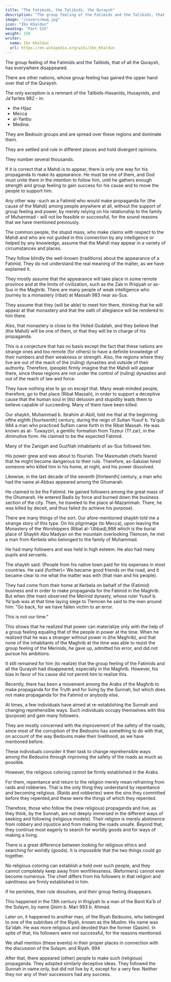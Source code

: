 ```yaml
---
title: "The Fatimids, the Talibids, the Quraysh"
description: "The group feeling of the Fatimids and the Talibids, that of all the Quraysh, has everywhere disappeared"
image: "/covers/muq.jpg"
icon: "Ibn Khaldun"
heading: "Part 51h"
weight: 150
writer:
  name: Ibn Khaldun
  url: https://en.wikipedia.org/wiki/Ibn_Khaldun
---
```




The group feeling of the Fatimids and the Talibids, that of all the Quraysh, has everywhere disappeared. 

There are other nations, whose group feeling has gained the upper hand over that of the Quraysh. 

The only exception is a remnant of the Talibids-Hasanids, Husaynids, and Ja'farites 982 - in:
- the Hijaz
- Mecca
- al-Yanbu
- Medina. 

They are Bedouin groups and are spread over these regions and dominate them.

They are settled and rule in different places and hold divergent
opinions. 

They number several thousands. 

If it is correct that a Mahdi is to appear, there is only one way for his propaganda to make its appearance. He must be one of
them, and God must unite them in the intention to follow him, until he gathers
enough strength and group feeling to gain success for his cause and to move the
people to support him. 

Any other way -such as a Fatimid who would make propaganda for (the cause of the Mahdi) among people anywhere at all, without the
support of group feeling and power, by merely relying on his relationship to the
family of Muhammad - will not be feasible or successful, for the sound reasons that
we have mentioned previously.

The common people, the stupid mass, who make claims with respect to the Mahdi and who are not guided in this connection by any intelligence or helped by any knowledge, assume that the Mahdi may appear in a variety of circumstances
and places. 

They follow blindly the well-known (traditions) about the appearance of a Fatimid. They do not understand the real meaning of the matter, as we have
explained it. 

They mostly assume that the appearance will take place in some remote province and at the limits of civilization, such as the Zab in Ifriqiyah or as-Sus in the Maghrib. There are many people of weak intelligence who journey to a
monastery (ribat) at Massah 983 near as-Sus. 

They assume that they (will be able) to meet him there, thinking that he will appear at that monastery and that the oath of
allegiance will be rendered to him there. 

Also, that monastery is close to the Veiled Gudalah, and they believe that (the Mahdi) will be one of them, or that they will be in charge of his propaganda. 

This is a conjecture that has no basis except the fact that these nations are strange ones and too remote (for others) to have a definite knowledge of their numbers and their weakness or strength. Also, the regions where
they live are out of the reach of the (ruling) dynasties and outside of their authority.
Therefore, (people) firmly imagine that the Mahdi will appear there, since these
regions are not under the control of (ruling) dynasties and out of the reach of law
and force. 

They have nothing else to go on except that. Many weak-minded people, therefore, go to that place (Ribat Massah), in order to support a deceptive cause that the human soul in (its) delusion and stupidity leads them to believe capable of
succeeding. Many of them have been killed.

Our shaykh, Muhammad b. Ibrahim al-Abili, told me that at the beginning ofthe eighth [fourteenth] century, during the reign of Sultan Yusuf b. Ya'qub 984 a man who practiced Sufism came forth in the Ribat Massah. He was known as at-
Tuwayziri, a gentilic formation from Tozeur (Tf zar), in the diminutive form. He
claimed to be the expected Fatimid. 

Many of the Zanigah <!-- 985 --> and Guzfilah inhabitants of as-Sus followed him. 

His power grew and was about to flourish. The Masmudah chiefs feared that he might become dangerous to their rule. Therefore,
as-Saksiwi hired someone who killed him in his home, at night, and his power
dissolved. <!-- 986 -->

Likewise, in the last decade of the seventh [thirteenth] century, a man who
had the name al-Abbas appeared among the Ghumarah. 

He claimed to be the Fatimid. He gained followers among the great mass of the Ghumarah. He entered Badis by force and burned down the business section of the city. Then, he traveled to the place al-Mazammah. There, he was killed by deceit, and thus failed (to
achieve his purpose). <!-- 987 -->

There are many things of the sort. Our afore-mentioned shaykh told me a strange story of this type. On his pilgrimage (to Mecca), upon leaving the Monastery of the Worshippers (Ribat al-'Ubbad),988 which is the burial place of Shaykh Abu
Madyan on the mountain overlooking Tlemcen, he met a man from Kerbela who
belonged to the family of Muhammad. 

He had many followers and was held in high esteem. He also had many pupils and servants.

The shaykh said: {People from his native town paid for his expenses in most countries. He said (further)= We became good friends on the road, and it became clear to me what the matter was with (that man and his people). 

They had come from their home at Kerbela on behalf of the (Fatimid) business and in order to make
propaganda for the Fatimid in the Maghrib. But when (the man) observed the Merinid dynasty, whose ruler Yusuf b. Ya'qub was at that time laying siege to Tlemcen <!-- 989 --> he said to the men around him: "Go back, for we have fallen victim to
an error.

This is not our time." <!-- 990 --> 

This shows that he realized that power can materialize only with the help of a group feeling equaling
that of the people in power at the time. When he realized that he was a stranger
without power in (the Maghrib), and that none of the inhabitants of the Maghrib at
the time was able to resist the group feeling of the Merinids, he gave up, admitted
his error, and did not pursue his ambitions. 

It still remained for him (to realize) that the group feeling of the Fatimids and all the Quraysh had disappeared, especially in the Maghrib. However, his bias in favor of his cause did not permit him to realize
this. <!-- "God knows, and you do not know." 991 -->


Recently, there has been a movement among the Arabs of the Maghrib to make propaganda for the Truth and for living by the Sunnah, but which does not make propaganda for the Fatimid or anybody else. 

At times, a few individuals have aimed at re-establishing the Sunnah and changing reprehensible
ways. Such individuals occupy themselves with this (purpose) and gain many
followers. 

They are mostly concerned with the improvement of the safety of the roads, since most of the corruption of the Bedouins has something to do with that, on account of the way Bedouins make their livelihood, as we have mentioned
before. <!-- 992  -->

These individuals consider it their task to change reprehensible ways among the Bedouins through improving the safety of the roads as much as possible. 

However, the religious coloring cannot be firmly established in the Arabs. 

For them, repentance and return to the religion merely mean refraining from raids and robberies. That is the only thing they understand by repentance and becoming religious. (Raids and robberies) were the sins they committed before they repented,and these were the things of which they repented. 

Therefore, those who follow the (new religious) propaganda and live, as they think, by the Sunnah, are not deeply immersed in the different ways of seeking and following (religious models). Their religion is merely abstinence from robbery and injustice and from making the roads unsafe. Beyond that, they continue most eagerly to search for worldly goods and for
ways of making a living. 

There is a great difference between looking for religious ethics and searching for worldly (goods). It is impossible that the two things could go together. 

No religious coloring can establish a hold over such people, and they cannot completely keep away from worthlessness. (Reformers) cannot ever become numerous. The chief differs from his followers in that religion and saintliness are
firmly established in him. 

If he perishes, their rule dissolves, and their group feeling disappears.

This happened in the 13th <!-- seventh [thirteenth] --> century in Ifrigiyah to a man of the Banit Ka'b of the Sulaym, by name Qisim b. Mari 993 b. Ahmad. 

Later on, it happened to another man, of the Riyah Bedouins, who belonged to one of the subtribes of the Riyah, known as the Muslim. His name was Sa'idah. He was more religious and devoted than the former (Qasim). In spite of that, his followers were
not successful, for the reasons mentioned. 

We shall mention (these events) in their proper places in connection with the discussion of the Sulaym. and Riyah. 994

After that, there appeared (other) people to make such (religious) propaganda. They adopted similarly deceptive ideas. They followed the Sunnah in name only, but did not live by it, except for a very few. Neither they nor any of their
successors had any success.
